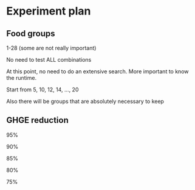 # Experiment plan

## Food groups

1-28 (some are not really important)

No need to test ALL combinations

At this point, no need to do an extensive search. More important to know the runtime. 

Start from 5, 10, 12, 14, ..., 20

Also there will be groups that are absolutely necessary to keep





## GHGE reduction

95%

90%

85%

80%

75%

